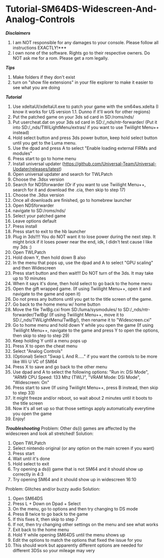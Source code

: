 # Tutorial-SM64DS-Widescreen-And-Analog-Controls

***Disclaimers***
1. I am NOT responsible for any damages to your console. Please follow all instructions EXACTLY!***
2. I own none of the software. Rights go to their respective owners. Do NOT ask me for a rom. Please get a rom legally.

***Tips***
1. Make folders if they don't exist
2. turn on "show file extensions" in your file explorer to make it easier to see what you are doing

***Tutorial***
1. Use xdeltaUI/xdeltaUI.exe to patch your game with the sm64ws.xdelta (I know it works for US version 1.1. Dunno if it'll work for other regions)
2. Put the patched game on your 3ds sd card in SD:/roms/nds/
3. Put usercheat.dat on your 3ds sd card in SD:/_nds/ntr-forwarder/ (Put it into SD:/_nds/TWiLightMenu/extras/ if you want to use Twiilight Menu++ instead)
4. Hold select button and press 3ds power button, keep hold select button until you get to the Luma menu.
5. Use the dpad and press A to select "Enable loading external FIRMs and modules"
6. Press start to go to home menu
7. Install universal updater (https://github.com/Universal-Team/Universal-Updater/releases/latest)
8. Open universal updater and search for TWLPatch
9. Choose the .3dsx version
10. Search for NDSforwarder (Or if you want to use Twiilight Menu++, search for it and download the .cia, then skip to step 17)
11. Choose the .3dsx version
12. Once all downloads are finished, go to homebrew launcher
13. Open NDSforwarder
12. navigate to SD:/roms/nds/
13. Select your patched game
14. Leave options default 
15. Press install
16. Press start to exit to the hb launcher
17. Plug in 3ds!!!! You do NOT want it to lose power during the next step. It might brick if it loses power near the end, idk, I didn't test cause I like my 3ds :)
18. Open TWLPatch
19. Hold down Y, then hold down B also
20. In the menu that pops up, use the dpad and A to select "GPU scaling" and then Widescreen
21. Press start button and then wait!!! Do NOT turn of the 3ds. It may take up to 10 minutes
22. When it says it's done, then hold select to go back to the home menu
23. Open the gift wrapped game. (If using Twiilight Menu++, open it and navigate to the game and open it)
24. Do not press any buttons until you get to the title screen of the game. 
25. Go back to the home menu w/ home button
26. Move the file TwlBg.cxi from SD:/luma/sysmodules/ to SD:/_nds/ntr-forwarder/TwlBg/ (If using Twiilight Menu++, move it to SD:/_nds/TWiLightMenu/TwlBg/), then rename it to "Widescreen.cxi"
27. Go to home menu and hold down Y while you open the game (If using Twiilight Menu++, navigate to the game and press Y to open the options, then skip to step to step 29)
28. Keep holding Y until a menu pops up
29. Press X to open the cheat menu
30. Select "Analog Controls"
31. (Optional) Select "Swap L And R....." if you want the controls to be more like Wii U VC of SM64
32. Press X to save and go back to the other menu
30. Use dpad and A to select the following options: "Run in: DSi Mode", "ARM9 CPU Speed: 133 Mhz (TWL)", "VRAM Mode: DSi Mode", "Widescreen: On"
31. Press start to save (If using Twiilight Menu++, press B instead, then skip to step 33)
32. It might freeze and/or reboot, so wait about 2 minutes until it boots to the title screen
33. Now it's all set up so that those settings apply automatically everytime you open the game
34. Enjoy!

***Troubleshooting***
Problem: Other ds(i) games are affected by the widescreen and look all stretched!
Solution:
1. Open TWLPatch
2. Select nintendo original (or any option on the main screen if you want)
3. Press start
4. Wait until it's done
5. Hold select to exit
6. Try opening a ds(i) game that is not SM64 and it should show up correctly in 4:3
7. Try opening SM64 and it should show up in widescreen 16:10

Problem: Glitches and/or buzzy audio
Solution:
1. Open SM64DS
2. Press L + Down on Dpad + Select
3. On the menu, go to options and then try changing to DS mode
4. Press B twice to go back to the game
5. If this fixes it, then skip to step 7
6. If not, then try changing other settings on the menu and see what works
7. Exit back to the home menu
8. Hold Y while opening SM64DS until the menu shows up
9. Edit the options to match the options that fixed the issue for you
10. This should work but apparently different options are needed for different 3DSs so your mileage may very
